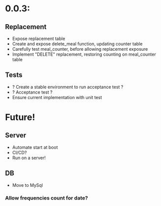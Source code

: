 # 0.0.3:
## Replacement
- Expose replacement table
- Create and expose delete_meal function, updating counter table
- Carefully test meal_counter, before allowing replacement exposure
- Implement "DELETE" replacement, restoring counting on meal_counter table

## Tests
 - ? Create a stable environment to run acceptance test ?
 - ? Acceptance test ?
 - Ensure current implementation with unit test

# Future!
## Server
 - Automate start at boot
 - CI/CD?
 - Run on a server!

## DB
 - Move to MySql


### Allow frequencies count for date?